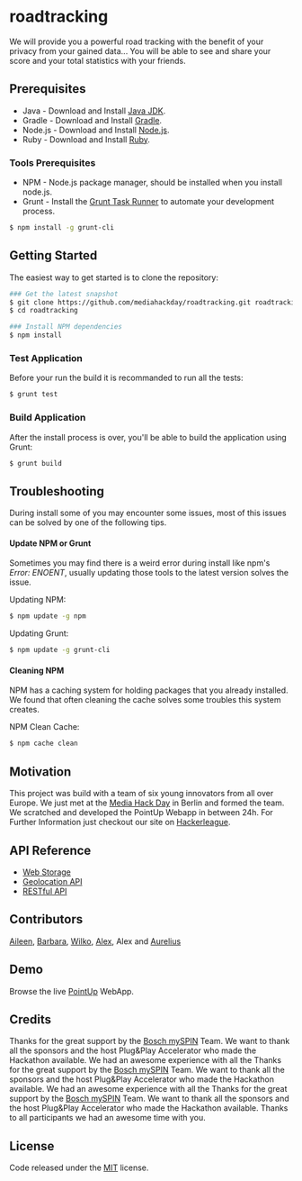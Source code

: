 # roadtracking
We will provide you a powerful road tracking with the benefit of your privacy from your gained data... You will be able to see and share your score and your total statistics with your friends.

## Prerequisites
* Java - Download and Install [Java JDK](http://www.oracle.com/technetwork/java/javase/downloads/index.html).
* Gradle - Download and Install [Gradle](https://www.gradle.org/downloads/).
* Node.js - Download and Install [Node.js](http://www.nodejs.org/download/).
* Ruby - Download and Install [Ruby](https://www.ruby-lang.org/en/downloads/).

### Tools Prerequisites
* NPM - Node.js package manager, should be installed when you install node.js.
* Grunt - Install the [Grunt Task Runner](http://gruntjs.com/) to automate your development process.

```bash
$ npm install -g grunt-cli
```

## Getting Started
The easiest way to get started is to clone the repository:

```bash
### Get the latest snapshot
$ git clone https://github.com/mediahackday/roadtracking.git roadtracking
$ cd roadtracking

### Install NPM dependencies
$ npm install
```

### Test Application
Before your run the build it is recommanded to run all the tests:

```bash
$ grunt test
```

### Build Application
After the install process is over, you'll be able to build the application using Grunt:

```bash
$ grunt build
```

## Troubleshooting
During install some of you may encounter some issues, most of this issues can be solved by one of the following tips.

#### Update NPM or Grunt
Sometimes you may find there is a weird error during install like npm's *Error: ENOENT*, usually updating those tools to the latest version solves the issue.

Updating NPM:
```bash
$ npm update -g npm
```

Updating Grunt:
```bash
$ npm update -g grunt-cli
```

#### Cleaning NPM
NPM has a caching system for holding packages that you already installed. We found that often cleaning the cache solves some troubles this system creates.

NPM Clean Cache:
```bash
$ npm cache clean
```

## Motivation
This project was build with a team of six young innovators from all over Europe. We just met at the [Media Hack Day](http://www.mediahackday.com) in Berlin and formed the team. We scratched and developed the PointUp Webapp in between 24h. For Further Information just checkout our site on [Hackerleague](https://www.hackerleague.org/hackathons/media-hack-day-connected-car/hacks/roadtracking).

## API Reference
* [Web Storage](http://www.w3.org/TR/webstorage/)
* [Geolocation API](http://www.w3.org/TR/geolocation-API/)
* [RESTful API](http://en.wikipedia.org/wiki/Representational_state_transfer)

## Contributors
[Aileen](https://www.xing.com/profile/Aileen_Tschoepe), [Barbara](https://twitter.com/Barbara_Tsingas), [Wilko](https://www.xing.com/profile/Wilko_Malchau), [Alex](http://de.linkedin.com/in/alittorin), Alex and [Aurelius](https://twitter.com/webtobesocial)

## Demo
Browse the live [PointUp](http://roadtracking-pro.appspot.com) WebApp.

## Credits
Thanks for the great support by the [Bosch mySPIN](http://www.bosch-softtec.com/myspin.html) Team. We want to thank all the sponsors and the host Plug&Play Accelerator who made the Hackathon available. We had an awesome experience with all the Thanks for the great support by the [Bosch mySPIN](http://www.bosch-softtec.com/myspin.html) Team. We want to thank all the sponsors and the host Plug&Play Accelerator who made the Hackathon available. We had an awesome experience with all the Thanks for the great support by the [Bosch mySPIN](http://www.bosch-softtec.com/myspin.html) Team. We want to thank all the sponsors and the host Plug&Play Accelerator who made the Hackathon available. Thanks to all participants we had an awesome time with you.

## License
Code released under the [MIT](https://github.com/mediahackday/roadtracking/blob/master/LICENSE) license.